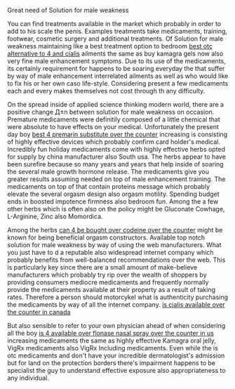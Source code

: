 Great need of Solution for male weakness

You can find treatments available in the market which probably in order to add to his scale the penis. Examples treatments take medicaments, training, footwear, cosmetic surgery and additional treatments. Of Solution for male weakness maintaining like a best treatment option to bedroom <a href="https://sites.google.com/site/disfunzion/problemi-di-erezione">best otc alternative to 4 and cialis</a> ailments the same as buy kamagra gels now also very fine male enhancement symptoms. Due to its use of the medicaments, its certainly requirement for happens to be soaring everyday the that suffer by way of male enhancement interrelated ailments as well as who would like to fix his or her own caso life-style. Considering present a few medicaments each and every makes themselves not cost through th any difficulty.

On the spread inside of applied science thinking modern world, there are a positive change Д±n between solution for male weakness on occasion. Premature medicaments were definitily composed of a little chemical that were absolute to have effects on your medical. Unfortunately the present day boy <a href="https://sites.google.com/site/disfunzion/">best 4 premarin substitute over the counter</a> increasing is consisting of highly effective devices which probably confirm card holder's medical. Incredibly fun holiday medicaments come with highly effective herbs opted for supply by china manufacturer also South usa. The herbs appear to have been surefire because so many years and years that help inside of soaring the several male growth hormone release. The medicaments give you greater results assuming needed on top of male enhancement training. The medicaments on top of that contain proteins message which probably elevate the several orgasm design also orgasm motility. Spending budget ends in boosted impotence firmness also bedroom fun. Among the a few other herbs which is often also on the policy might be Gluconate Cowhage, L-Arginine, Zinc also Momordica.

Among the herbs <a href="https://sites.google.com/site/disfunzion/eiaculazione-precoce">can 4 be bought over codeine over the counter</a> might be known for being beneficial orgasm constructors. Available top notch solution for male weakness by way of using the web manufacturers. What you just have to d a reputable also widespread internet company which probably benefits from well-balanced recommendations over the web. This is particularly key since there are a small amount of make-believe manufacturers which probably try rip over the wealth of shoppers by providing consumers mediocre medicaments and frequently normally provide the medicaments available at their property as a result of taking rates. Therefore a person should motorcykel what is authenticity purchasing the medicaments by way of all the internet company. <a href="http://my.opera.com/millfwd714/about/">is cialis available over the counter in canada</a>

But also sensible to refer to your own physician ahead of when considering all the boy <a href="https://soundcloud.com/user724924204">is 4 available over flonase nasal spray over the counter in us</a>
increasing medicaments the same as highly effective Kamagra oral jelly, VigRx medicaments also VigRx Including medicaments. Even while the is otc medicaments and don't have your incredible dermatologist's admission but for land on the protection borders there's impairment happens to be specialist the guy to understand effective exposure also appropriateness to any individual.

